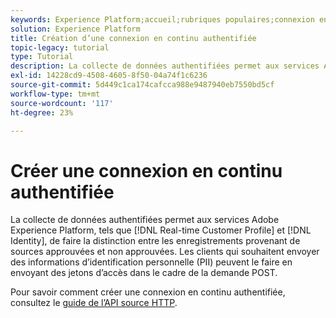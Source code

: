 ```yaml
---
keywords: Experience Platform;accueil;rubriques populaires;connexion en continu authentifiée;connexion en continu;créer une connexion en continu authentifiée;créer une connexion en continu authentifiée;ingestion en continu;ingestion ;
solution: Experience Platform
title: Création d’une connexion en continu authentifiée
topic-legacy: tutorial
type: Tutorial
description: La collecte de données authentifiées permet aux services Adobe Experience Platform, tels que Real-time Customer Profile et Identity Service, de faire la distinction entre les enregistrements provenant de sources approuvées et non approuvées.
exl-id: 14228cd9-4508-4605-8f50-04a74f1c6236
source-git-commit: 5d449c1ca174cafcca988e9487940eb7550bd5cf
workflow-type: tm+mt
source-wordcount: '117'
ht-degree: 23%

---
```


# Créer une connexion en continu authentifiée

La collecte de données authentifiées permet aux services Adobe Experience Platform, tels que [!DNL Real-time Customer Profile] et [!DNL Identity], de faire la distinction entre les enregistrements provenant de sources approuvées et non approuvées. Les clients qui souhaitent envoyer des informations d’identification personnelle (PII) peuvent le faire en envoyant des jetons d’accès dans le cadre de la demande POST.

Pour savoir comment créer une connexion en continu authentifiée, consultez le [guide de l’API source HTTP](../../sources/tutorials/api/create/streaming/http.md).
